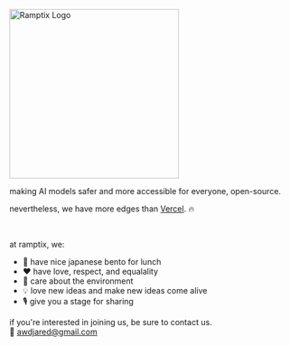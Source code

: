 <img alt="Ramptix Logo"
     src="https://img.shields.io/badge/%E2%AC%9C%20%E2%94%82%20Ramptix-%23202020?style=for-the-badge"
     width="300"
  />

making AI models safer and more accessible for everyone, open-source.

nevertheless, we have more edges than [Vercel](https://github.com/vercel). 🔥

<br />

at ramptix, we:
- 🍱 have nice japanese bento for lunch
- ❤️ have love, respect, and equalality
- 🌲 care about the environment
- 💡 love new ideas and make new ideas come alive
- 🎙️ give you a stage for sharing

if you're interested in joining us, be sure to contact us.<br />
📧 [awdjared@gmail.com](mailto:awdjared@gmail.com)
